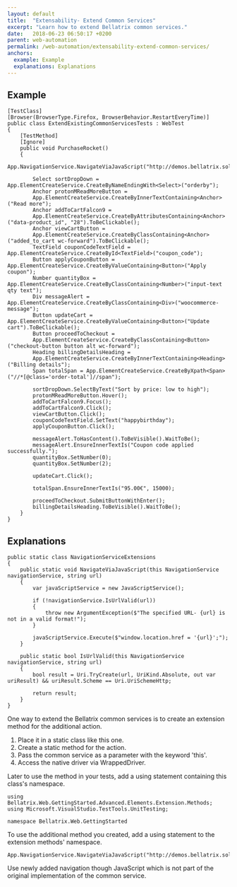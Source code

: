 ```yaml
---
layout: default
title:  "Extensability- Extend Common Services"
excerpt: "Learn how to extend Bellatrix common services."
date:   2018-06-23 06:50:17 +0200
parent: web-automation
permalink: /web-automation/extensability-extend-common-services/
anchors:
  example: Example
  explanations: Explanations
---
```

Example
-------
```
[TestClass]
[Browser(BrowserType.Firefox, BrowserBehavior.RestartEveryTime)]
public class ExtendExistingCommonServicesTests : WebTest
{
    [TestMethod]
    [Ignore]
    public void PurchaseRocket()
    {
        App.NavigationService.NavigateViaJavaScript("http://demos.bellatrix.solutions/");

        Select sortDropDown = App.ElementCreateService.CreateByNameEndingWith<Select>("orderby");
        Anchor protonMReadMoreButton = 
        App.ElementCreateService.CreateByInnerTextContaining<Anchor>("Read more");
        Anchor addToCartFalcon9 = 
        App.ElementCreateService.CreateByAttributesContaining<Anchor>("data-product_id", "28").ToBeClickable();
        Anchor viewCartButton = 
        App.ElementCreateService.CreateByClassContaining<Anchor>("added_to_cart wc-forward").ToBeClickable();
        TextField couponCodeTextField = App.ElementCreateService.CreateById<TextField>("coupon_code");
        Button applyCouponButton = App.ElementCreateService.CreateByValueContaining<Button>("Apply coupon");
        Number quantityBox = App.ElementCreateService.CreateByClassContaining<Number>("input-text qty text");
        Div messageAlert = App.ElementCreateService.CreateByClassContaining<Div>("woocommerce-message");
        Button updateCart = App.ElementCreateService.CreateByValueContaining<Button>("Update cart").ToBeClickable();
        Button proceedToCheckout = 
        App.ElementCreateService.CreateByClassContaining<Button>("checkout-button button alt wc-forward");
        Heading billingDetailsHeading = 
        App.ElementCreateService.CreateByInnerTextContaining<Heading>("Billing details");
        Span totalSpan = App.ElementCreateService.CreateByXpath<Span>("//*[@class='order-total']//span");

        sortDropDown.SelectByText("Sort by price: low to high");
        protonMReadMoreButton.Hover();
        addToCartFalcon9.Focus();
        addToCartFalcon9.Click();
        viewCartButton.Click();
        couponCodeTextField.SetText("happybirthday");
        applyCouponButton.Click();

        messageAlert.ToHasContent().ToBeVisible().WaitToBe();
        messageAlert.EnsureInnerTextIs("Coupon code applied successfully.");
        quantityBox.SetNumber(0);
        quantityBox.SetNumber(2);

        updateCart.Click();

        totalSpan.EnsureInnerTextIs("95.00€", 15000);

        proceedToCheckout.SubmitButtonWithEnter();
        billingDetailsHeading.ToBeVisible().WaitToBe();
    }
}
```

Explanations
------------
```
public static class NavigationServiceExtensions
{
    public static void NavigateViaJavaScript(this NavigationService navigationService, string url)
    {
        var javaScriptService = new JavaScriptService();

        if (!navigationService.IsUrlValid(url))
        {
            throw new ArgumentException($"The specified URL- {url} is not in a valid format!");
        }

        javaScriptService.Execute($"window.location.href = '{url}';");
    }

    public static bool IsUrlValid(this NavigationService navigationService, string url)
    {
        bool result = Uri.TryCreate(url, UriKind.Absolute, out var uriResult) && uriResult.Scheme == Uri.UriSchemeHttp;

        return result;
    }
}
```
One way to extend the Bellatrix common services is to create an extension method for the additional action.
1. Place it in a static class like this one.
2. Create a static method for the action.
3. Pass the common service as a parameter with the keyword 'this'.
4. Access the native driver via WrappedDriver.

Later to use the method in your tests, add a using statement containing this class's namespace.
```
using Bellatrix.Web.GettingStarted.Advanced.Elements.Extension.Methods;
using Microsoft.VisualStudio.TestTools.UnitTesting;

namespace Bellatrix.Web.GettingStarted
```
To use the additional method you created, add a using statement to the extension methods' namespace.
```
App.NavigationService.NavigateViaJavaScript("http://demos.bellatrix.solutions/");
```
Use newly added navigation though JavaScript which is not part of the original implementation of the common service.